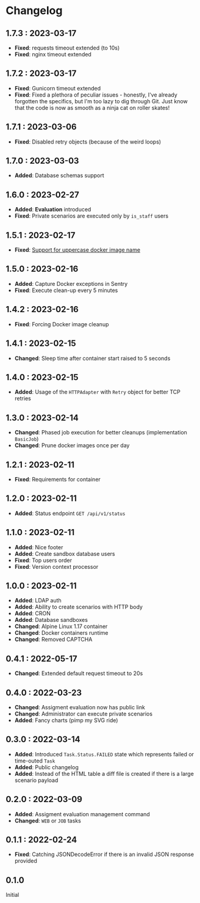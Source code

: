 # Changelog

## 1.7.3 : 2023-03-17

- **Fixed**: requests timeout extended (to 10s)
- **Fixed**: nginx timeout extended

## 1.7.2 : 2023-03-17

- **Fixed**: Gunicorn timeout extended
- **Fixed**: Fixed a plethora of peculiar issues - honestly, I've already forgotten the specifics, but I'm too lazy to
dig through Git. Just know that the code is now as smooth as a ninja cat on roller skates!

## 1.7.1 : 2023-03-06

- **Fixed**: Disabled retry objects (because of the weird loops)

## 1.7.0 : 2023-03-03

- **Added**: Database schemas support

## 1.6.0 : 2023-02-27

- **Added**: **Evaluation** introduced
- **Fixed**: Private scenarios are executed only by `is_staff` users

## 1.5.1 : 2023-02-17

- **Fixed**: [Support for uppercase docker image name](https://github.com/FIIT-Databases/tester/issues/1)

## 1.5.0 : 2023-02-16

- **Added**: Capture Docker exceptions in Sentry
- **Fixed**: Execute clean-up every 5 minutes

## 1.4.2 : 2023-02-16

- **Fixed**: Forcing Docker image cleanup

## 1.4.1 : 2023-02-15

- **Changed**: Sleep time after container start raised to 5 seconds

## 1.4.0 : 2023-02-15

- **Added**: Usage of the `HTTPAdapter` with `Retry` object for better TCP retries

## 1.3.0 : 2023-02-14

- **Changed**: Phased job execution for better cleanups (implementation `BasicJob`)
- **Changed**: Prune docker images once per day

## 1.2.1 : 2023-02-11

- **Fixed**: Requirements for container

## 1.2.0 : 2023-02-11

- **Added**: Status endpoint `GET /api/v1/status`

## 1.1.0 : 2023-02-11

- **Added**: Nice footer
- **Added**: Create sandbox database users
- **Fixed**: Top users order
- **Fixed**: Version context processor

## 1.0.0 : 2023-02-11

- **Added**: LDAP auth
- **Added**: Ability to create scenarios with HTTP body
- **Added**: CRON
- **Added**: Database sandboxes
- **Changed**: Alpine Linux 1.17 container
- **Changed**: Docker containers runtime
- **Changed**: Removed CAPTCHA

## 0.4.1 : 2022-05-17

- **Changed**: Extended default request timeout to 20s

## 0.4.0 : 2022-03-23

- **Changed**: Assigment evaluation now has public link
- **Changed**: Administrator can execute private scenarios
- **Added**: Fancy charts (pimp my SVG ride)

## 0.3.0 : 2022-03-14

- **Added**: Introduced `Task.Status.FAILED` state which represents failed or time-outed `Task`
- **Added**: Public changelog
- **Added**: Instead of the HTML table a diff file is created if there is a large scenario payload

## 0.2.0 : 2022-03-09

- **Added**: Assigment evaluation management command
- **Changed**: `WEB` or `JOB` tasks

## 0.1.1 : 2022-02-24

- **Fixed**: Catching JSONDecodeError if there is an invalid JSON response provided

## 0.1.0

Initial
